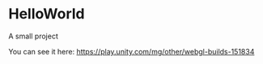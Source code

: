 # HelloWorld
A small project

You can see it here:
https://play.unity.com/mg/other/webgl-builds-151834
